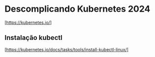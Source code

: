 # Descomplicando Kubernetes 2024

[https://kubernetes.io/]

## Instalação kubectl

[https://kubernetes.io/docs/tasks/tools/install-kubectl-linux/]

